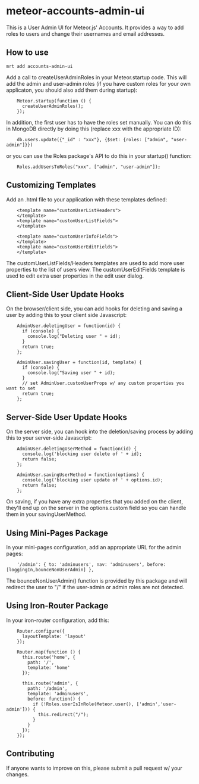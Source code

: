 meteor-accounts-admin-ui
=======================

This is a User Admin UI for Meteor.js' Accounts.  It provides a way to add roles to users and change their usernames and email addresses.

How to use
----------

	mrt add accounts-admin-ui
	
Add a call to createUserAdminRoles in your Meteor.startup code.
This will add the admin and user-admin roles (if you have custom roles for your
own applicaton, you should also add them during startup):

		Meteor.startup(function () {
		  createUserAdminRoles();
		});

In addition, the first user has to have the roles set manually.  You can do this in
MongoDB directly by doing this (replace xxx with the appropriate ID):

		db.users.update({"_id" : "xxx"}, {$set: {roles: ["admin", "user-admin"]}})

or you can use the Roles package's API to do this in your startup() function:

		Roles.addUsersToRoles("xxx", ["admin", "user-admin"]);


Customizing Templates
---------------------

Add an .html file to your application with these templates defined:

		<template name="customUserListHeaders">
		</template>
		<template name="customUserListFields">
		</template>

		<template name="customUserInfoFields">
		</template>
		<template name="customUserEditFields">
		</template>

The customUserListFields/Headers templates are used to add more user properties
to the list of users view.
The customUserEditFields template is used to edit extra user properties in the
edit user dialog.

Client-Side User Update Hooks
-----------------------------

On the browser/client side, you can add hooks for deleting and saving a user
by adding this to your client side Javascript:

		AdminUser.deletingUser = function(id) {
		  if (console) {
		    console.log("Deleting user " + id);
		  }
		  return true;
		};

		AdminUser.savingUser = function(id, template) {
		  if (console) {
		    console.log("Saving user " + id);
		  }
		  // set AdminUser.customUserProps w/ any custom properties you want to set
		  return true;
		};

Server-Side User Update Hooks
-----------------------------

On the server side, you can hook into the deletion/saving process by adding
this to your server-side Javascript:

		AdminUser.deletingUserMethod = function(id) {
		  console.log('blocking user delete of ' + id);
		  return false;
		};

		AdminUser.savingUserMethod = function(options) {
		  console.log('blocking user update of ' + options.id);
		  return false;
		};

On saving, if you have any extra properties that you added on the client, they'll
end up on the server in the options.custom field so you can handle them in your
savingUserMethod.

Using Mini-Pages Package
---------------------------

In your mini-pages configuration, add an appropriate URL for the admin pages:

		'/admin': { to: 'adminusers', nav: 'adminusers', before: [loggingIn,bounceNonUserAdmin] },

The bounceNonUserAdmin() function is provided by this package and will redirect
the user to "/" if the user-admin or admin roles are not detected.

Using Iron-Router Package
-------------------------

In your iron-router configuration, add this:

		Router.configure({
		  layoutTemplate: 'layout'
		});

		Router.map(function () {
		  this.route('home', {
		    path: '/',
		    template: 'home'
		  });

		  this.route('admin', {
		    path: '/admin',
		    template: 'adminusers',
		    before: function() {
		      if (!Roles.userIsInRole(Meteor.user(), ['admin','user-admin'])) {
		        this.redirect("/");
		      }
		    }
		  });
		});


Contributing
------------

If anyone wants to improve on this, please submit a pull request w/ your changes.
